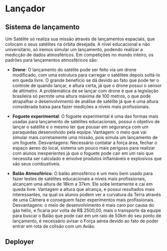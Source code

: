 # Lançador

## Sistema de lançamento

Um Satélite só realiza sua missão através de lançamentos espaciais, que colocam o seus satélites na órbita desejada. A nível educacional e não universitário, só iremos simular um lançamento, podendo realizar a medicção de dados atmosféricos. Em competições no mundo inteiro, os padrões para lançamentos atmosféricos são:

- **Drone**: O lançamento do satélite pode ser feito via um drone modificado, com uma estrutura para carregar o satélitee depois soltá-lo em queda livre. O grande benefício se dá devido ao fato que pode ter o controle de quando lançar, e altura certa, já que o drone possui o sensor de altímetro. A problemática de se lançar com drone é que a legislação brasileira só permite uma altura máxima de 100 metros, o que pode atrapalhar o desenvolvimento de análise de satélite já que é uma altura considerada baixa para fazer medições a níveis mais profissionais. 

- **Foguete experimental**: O foguete experimental é uma das formas mais usadas para lançamento de satélites educacionais, possui o objetivo de lançar o satélite e o mesmo ter que pousar em segurança com um paraquedas desenvolvido pela equipe. Vantagem: o meio que vai simular mais corretamente uma missão, pois simula um lançamento de um foguete. Desvantagens: Necessário contatar a força área, fechar o espaço áereo do local, sistema um pouco mais perigoso para realizar com alunos inexperientes já que o foguete pode cair em um raio que necessita ser calculado e envolve produtos inflamáveis e explosivos que são seus combustíveis.

- **Balão Atmosférico**: O balão atmosférico é um meio bem usado para fazer testes de satélites educacionais a níveis mais profissionais, alcançam uma altura de 18km a 37km. Ele sobe lentamente e cai em queda livre. Vantagem a altura que alcança, e possui resultados mais interessantes, na qual os alunos podem ver a curvatura da Terra através de uma Câmera e conseguem fazer experimentos mais profissionais. Desvantagens: o meio de desenvolvimento é mais caro por causa do gás hélio, e ficaria por volta de R$ 2500,00, mais o transporte da equipe para buscar o Balão que pode cair em um raio de 50km do seu ponto de lançamento, é necessário avisar o Força aérea devido ao fato de poder entrar em rota de colisão com um Avião.

## Deployer
